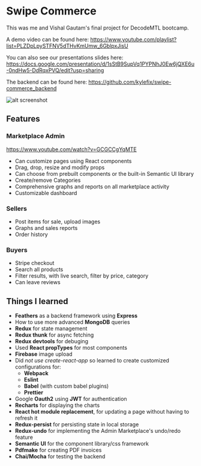 # Swipe Commerce
This was me and Vishal Gautam's final project for DecodeMTL bootcamp.

A demo video can be found here: https://www.youtube.com/playlist?list=PLZDpLpySTFNV5dTHvKmUmw_6GblpxJisU

You can also see our presentations slides here: https://docs.google.com/presentation/d/1sStB9SupVq1PYPNhJ0Ew6jQXE6u-0ndHw5-DdRqxPVQ/edit?usp=sharing

The backend can be found here: https://github.com/kylefix/swipe-commerce_backend

![alt screenshot](https://image.ibb.co/f4cb59/Screen_Shot_2018_08_27_at_6_48_58_PM.png)

## Features

### Marketplace Admin
https://www.youtube.com/watch?v=GCGCCgYqMTE
- Can customize pages using React components
- Drag, drop, resize and modify props
- Can choose from prebuilt components or the built-in Semantic UI library
- Create/remove Categories
- Comprehensive graphs and reports on all marketplace activity
- Customizable dashboard

### Sellers
- Post items for sale, upload images
- Graphs and sales reports
- Order history

### Buyers
- Stripe checkout
- Search all products
- Filter results, with live search, filter by price, category
- Can leave reviews

## Things I learned
- **Feathers** as a backend framework using **Express**
- How to use more advanced **MongoDB** queries
- **Redux** for state management
- **Redux thunk** for async fetching
- **Redux devtools** for debuging
- Used **React propTypes** for most components
- **Firebase** image upload
- Did *not use create-react-app* so learned to create customized configurations for:
  - **Webpack**
  - **Eslint**
  - **Babel** (with custom babel plugins)
  - **Prettier**
- Google **Oauth2** using **JWT** for authentication
- **Recharts** for displaying the charts
- **React hot module replacement**, for updating a page without having to refresh it
- **Redux-persist** for persisting state in local storage
- **Redux-undo** for implementing the Admin Marketplace's undo/redo feature
- **Semantic UI** for the component library/css framework
- **Pdfmake** for creating PDF invoices
- **Chai/Mocha** for testing the backend
